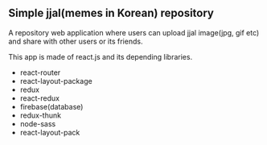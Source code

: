 ## Simple jjal(memes in Korean) repository

A repository web application where users can upload jjal image(jpg, gif etc) and share with other users or its friends.

This app is made of react.js and its depending libraries.

- react-router
- react-layout-package
- redux
- react-redux
- firebase(database)
- redux-thunk
- node-sass
- react-layout-pack
